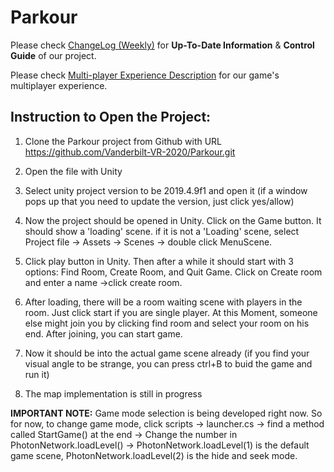 # Parkour
Please check [ChangeLog (Weekly)](https://github.com/Vanderbilt-VR-2020/Parkour/blob/main/ChangeLog%20(Weekly).md) for **Up-To-Date Information** & **Control Guide** of our project.

Please check [Multi-player Experience Description](https://github.com/Vanderbilt-VR-2020/Parkour/blob/main/Multi-player%20Experience%20Description.md) for our game's multiplayer experience.

## Instruction to Open the Project:
1. Clone the Parkour project from Github with URL https://github.com/Vanderbilt-VR-2020/Parkour.git

1. Open the file with Unity

1. Select unity project version to be 2019.4.9f1 and open it (if a window pops up that you need to update the version, just click yes/allow)

1. Now the project should be opened in Unity. Click on the Game button. It should show a 'loading' scene.
   if it is not a 'Loading' scene, select Project file -> Assets -> Scenes -> double click MenuScene.
   
1. Click play button in Unity. Then after a while it should start with 3 options: Find Room, Create Room, and Quit Game.
   Click on Create room and enter a name ->click create room. 
   
1. After loading, there will be a room waiting scene with players in the room. Just click start if you are single player. At this
   Moment, someone else might join you by clicking find room and select your room on his end. After joining, you can start game.
   
1. Now it should be into the actual game scene already (if you find your visual angle to be strange, you can press ctrl+B to buid the game and run it)

1. The map implementation is still in progress

**IMPORTANT NOTE:** Game mode selection is being developed right now. So for now, to change game mode, click scripts -> launcher.cs -> find a method called StartGame() at the end -> Change the number in PhotonNetwork.loadLevel() -> PhotonNetwork.loadLevel(1) is the default game scene, PhotonNetwork.loadLevel(2) is the hide and seek mode.
